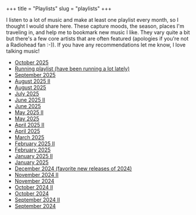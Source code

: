 +++
title = "Playlists"
slug = "playlists"
+++

I listen to a lot of music and make at least one playlist every month, so I thought I would share here. These capture moods, the season, places I'm traveling in, and help me to bookmark new music I like. They vary quite a bit but there's a few core artists that are often featured (apologies if you're not a Radiohead fan :-)). If you have any recommendations let me know, I love talking music!

- [October 2025](https://music.apple.com/ca/playlist/october-2025/pl.u-2aoqXWaHGpK5Ee)
- [Running playlist (have been running a lot lately)](https://music.apple.com/ca/playlist/running/pl.u-GgA5e8VhoyNlMp)
- [September 2025](https://music.apple.com/ca/playlist/september-2025/pl.u-2aoqXVehGpK5Ee)
- [August 2025 II](https://music.apple.com/ca/playlist/august-ii-2025/pl.u-gxblkLDCbrqXeZ)
- [August 2025](https://music.apple.com/ca/playlist/august-2025/pl.u-jV89b79CDz5kE3)
- [July 2025](https://music.apple.com/ca/playlist/july/pl.u-kv9lbKdCJ0gdx6)
- [June 2025 II](https://music.apple.com/ca/playlist/june-ii/pl.u-2aoqXEyFGpK5Ee)
- [June 2025](https://music.apple.com/ca/playlist/june/pl.u-gxblk84tbrqXeZ)
- [May 2025 II](https://music.apple.com/ca/playlist/may-ii/pl.u-jV89bojTDz5kE3)
- [May 2025](https://music.apple.com/ca/playlist/may/pl.u-GgA5eozsoyNlMp)
- [April 2025 II](https://music.apple.com/ca/playlist/april-ii/pl.u-jV89bepTDz5kE3)
- [April 2025](https://music.apple.com/ca/playlist/april/pl.u-GgA5eY6toyNlMp)
- [March 2025](https://music.apple.com/ca/playlist/march/pl.u-NpXm9Y3I4bDZz7)
- [February 2025 II](https://music.apple.com/ca/playlist/february-ii/pl.u-jV89begFDz5kE3)
- [February 2025](https://music.apple.com/ca/playlist/february/pl.u-GgA5eYbCoyNlMp)
- [January 2025 II](https://music.apple.com/ca/playlist/january-ii/pl.u-jV89bNJFDz5kE3)
- [January 2025](https://music.apple.com/ca/playlist/january/pl.u-GgA5eVgSoyNlMp)
- [December 2024 (favorite new releases of 2024)](https://music.apple.com/ca/playlist/december-fave-releases-in-2024/pl.u-NpXm9qku4bDZz7)
- [November 2024 II](https://music.apple.com/ca/playlist/november-ii/pl.u-WabZ69YheZbXoY)
- [November 2024](https://music.apple.com/ca/playlist/november/pl.u-8aAVXGlfvb8Gkr)
- [October 2024 II](https://music.apple.com/ca/playlist/october-ii/pl.u-GgA5eNVioyNlMp)
- [October 2024](https://music.apple.com/ca/playlist/october/pl.u-NpXm9RgT4bDZz7)
- [September 2024 II](https://music.apple.com/ca/playlist/september-ii/pl.u-WabZ6BaFeZbXoY)
- [September 2024](https://music.apple.com/ca/playlist/start-of-fall-end-of-mosquitoes/pl.u-8aAVZ6jHvb8Gkr)